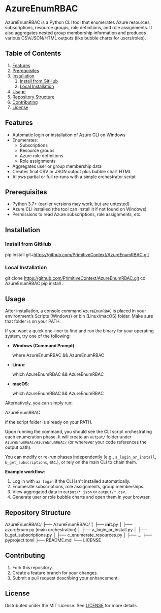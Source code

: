 # AzureEnumRBAC

AzureEnumRBAC is a Python CLI tool that enumerates Azure resources,
subscriptions, resource groups, role definitions, and role assignments.
It also aggregates nested group membership information and produces
various CSV/JSON/HTML outputs (like bubble charts for users/roles).

## Table of Contents

1. [Features](#features)  
2. [Prerequisites](#prerequisites)  
3. [Installation](#installation)  
   1. [Install from GitHub](#install-from-github)  
   2. [Local Installation](#local-installation)  
4. [Usage](#usage)  
5. [Repository Structure](#repository-structure)  
6. [Contributing](#contributing)  
7. [License](#license)

## Features

- Automatic login or installation of Azure CLI on Windows
- Enumerates:
  - Subscriptions
  - Resource groups
  - Azure role definitions
  - Role assignments
- Aggregates user or group membership data
- Creates final CSV or JSON output plus bubble chart HTML
- Allows partial or full re-runs with a simple orchestrator script

## Prerequisites

- Python 3.7+ (earlier versions may work, but are untested)
- Azure CLI installed (the tool can install it if not found on Windows)
- Permissions to read Azure subscriptions, role assignments, etc.

## Installation

### Install from GitHub

pip install git+https://github.com/PrimitiveContext/AzureEnumRBAC.git

### Local Installation

git clone https://github.com/PrimitiveContext/AzureEnumRBAC.git
cd AzureEnumRBAC
pip install .

## Usage

After installation, a console command `AzureEnumRBAC` is placed in your environment’s
Scripts (Windows) or bin (Linux/macOS) folder. Make sure that folder is on your PATH.

If you want a quick one-liner to find and run the binary for your operating system,
try one of the following:

- **Windows (Command Prompt)**:
  
  where AzureEnumRBAC && AzureEnumRBAC

- **Linux**:
  
  which AzureEnumRBAC && AzureEnumRBAC

- **macOS**:
  
  which AzureEnumRBAC && AzureEnumRBAC

Alternatively, you can simply run:

AzureEnumRBAC

if the script folder is already on your PATH.

Upon running the command, you should see the CLI script orchestrating each enumeration phase.
It will create an `output/` folder under `AzureEnumRBAC/AzureEnumRBAC/`
(or wherever your code references the output path).

You can modify or re-run phases independently (e.g., `a_login_or_install`, `b_get_subscriptions`,
etc.), or rely on the main CLI to chain them.

**Example workflow**:
1. Log in with `az login` if the CLI isn't installed automatically.
2. Enumerate subscriptions, role assignments, group memberships.
3. View aggregated data in `output/*.json` or `output/*.csv`.
4. Generate user or role bubble charts and open them in your browser.

## Repository Structure

AzureEnumRBAC/
├── AzureEnumRBAC/
│   ├── __init__.py
│   ├── azureEnum.py         (main orchestration)
│   ├── a_login_or_install.py
│   ├── b_get_subscriptions.py
│   ├── c_enumerate_resources.py
│   ├── ...
├── pyproject.toml
├── README.md
└── LICENSE

## Contributing

1. Fork this repository.
2. Create a feature branch for your changes.
3. Submit a pull request describing your enhancement.

## License

Distributed under the MIT License. See [LICENSE](LICENSE) for more details.
